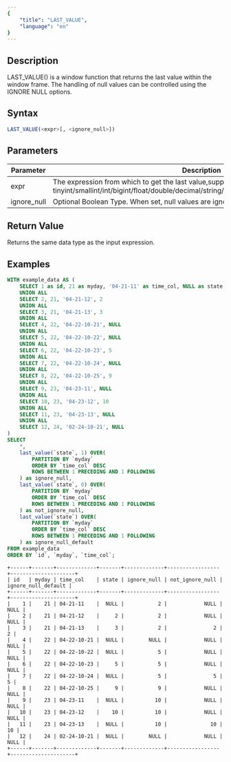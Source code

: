```yaml
---
{
    "title": "LAST_VALUE",
    "language": "en"
}
---
```


## Description

LAST_VALUE() is a window function that returns the last value within the window frame. The handling of null values can be controlled using the IGNORE NULL options.

## Syntax

```sql
LAST_VALUE(<expr>[, <ignore_null>])
```

## Parameters
| Parameter           | Description                                                                                                 |
| ------------------- | ----------------------------------------------------------------------------------------------------------- |
| expr                | The expression from which to get the last value,supported: tinyint/smallint/int/bigint/float/double/decimal/string/date/datetime/array/struct/map/bitmap                                                             |
| ignore_null         | Optional Boolean Type. When set, null values are ignored, returning the last non-null value                              |

## Return Value

Returns the same data type as the input expression.

## Examples

```sql
WITH example_data AS (
    SELECT 1 as id, 21 as myday, '04-21-11' as time_col, NULL as state
    UNION ALL
    SELECT 2, 21, '04-21-12', 2
    UNION ALL
    SELECT 3, 21, '04-21-13', 3
    UNION ALL
    SELECT 4, 22, '04-22-10-21', NULL
    UNION ALL
    SELECT 5, 22, '04-22-10-22', NULL
    UNION ALL
    SELECT 6, 22, '04-22-10-23', 5
    UNION ALL
    SELECT 7, 22, '04-22-10-24', NULL
    UNION ALL
    SELECT 8, 22, '04-22-10-25', 9
    UNION ALL
    SELECT 9, 23, '04-23-11', NULL
    UNION ALL
    SELECT 10, 23, '04-23-12', 10
    UNION ALL
    SELECT 11, 23, '04-23-13', NULL
    UNION ALL
    SELECT 12, 24, '02-24-10-21', NULL
)
SELECT 
    *,
    last_value(`state`, 1) OVER(
        PARTITION BY `myday` 
        ORDER BY `time_col` DESC 
        ROWS BETWEEN 1 PRECEDING AND 1 FOLLOWING
    ) as ignore_null,
    last_value(`state`, 0) OVER(
        PARTITION BY `myday` 
        ORDER BY `time_col` DESC 
        ROWS BETWEEN 1 PRECEDING AND 1 FOLLOWING
    ) as not_ignore_null,
    last_value(`state`) OVER(
        PARTITION BY `myday` 
        ORDER BY `time_col` DESC 
        ROWS BETWEEN 1 PRECEDING AND 1 FOLLOWING
    ) as ignore_null_default
FROM example_data 
ORDER BY `id`, `myday`, `time_col`;
```

```text
+------+-------+-------------+-------+-------------+-----------------+---------------------+
| id   | myday | time_col    | state | ignore_null | not_ignore_null | ignore_null_default |
+------+-------+-------------+-------+-------------+-----------------+---------------------+
|    1 |    21 | 04-21-11    |  NULL |           2 |            NULL |                NULL |
|    2 |    21 | 04-21-12    |     2 |           2 |            NULL |                NULL |
|    3 |    21 | 04-21-13    |     3 |           2 |               2 |                   2 |
|    4 |    22 | 04-22-10-21 |  NULL |        NULL |            NULL |                NULL |
|    5 |    22 | 04-22-10-22 |  NULL |           5 |            NULL |                NULL |
|    6 |    22 | 04-22-10-23 |     5 |           5 |            NULL |                NULL |
|    7 |    22 | 04-22-10-24 |  NULL |           5 |               5 |                   5 |
|    8 |    22 | 04-22-10-25 |     9 |           9 |            NULL |                NULL |
|    9 |    23 | 04-23-11    |  NULL |          10 |            NULL |                NULL |
|   10 |    23 | 04-23-12    |    10 |          10 |            NULL |                NULL |
|   11 |    23 | 04-23-13    |  NULL |          10 |              10 |                  10 |
|   12 |    24 | 02-24-10-21 |  NULL |        NULL |            NULL |                NULL |
+------+-------+-------------+-------+-------------+-----------------+---------------------+
```